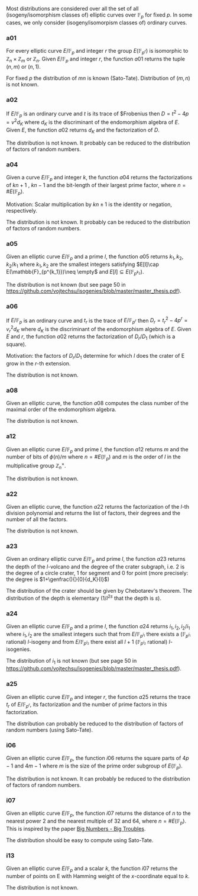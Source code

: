 Most distributions are considered over all the set of all (isogeny/isomorphism classes of) elliptic curves over $\mathbb{F}_{p}$ for fixed $p$. In some cases, we only consider (isogeny/isomorpism classes of) ordinary curves.

### a01

For every elliptic curve $E/\mathbb{F}_{p}$ and integer $r$ the group $E(\mathbb{F}_{p^r})$ is isomorphic to $\mathbb{Z}_n\times \mathbb{Z}_m$ or $\mathbb{Z}_n$. Given $E/\mathbb{F}_p$ and integer $r$, the function $a01$ returns the tuple $(n,m)$ or $(n,1)$.

For fixed $p$ the distribution of $mn$ is known (Sato-Tate). Distribution of $(m,n)$ is not known. 

### a02

If $E/\mathbb{F}_p$ is an ordinary curve and $t$ is its trace of $Frobenius then $D = t^2-4p = v^2d_K$ where $d_K$ is the discriminant of the endomorphism algebra of $E$. Given $E$, the function $a02$ returns $d_K$ and the factorization of $D$.

The distribution is not known. It probably can be reduced to the distribution of factors of random numbers.

### a04

Given a curve $E/\mathbb{F}_p$ and integer $k$, the function $a04$ returns the factorizations of $kn+1$ , $kn-1$ and the bit-length of their largest prime factor, where $n=\#E(\mathbb{F}_p)$. 

Motivation: Scalar multiplication by $kn\pm1$ is the identity or negation, respectively. 

The distribution is not known. It probably can be reduced to the distribution of factors of random numbers.

### a05

Given an elliptic curve $E/\mathbb{F}_p$ and a prime $l$, the function $a05$ returns $k_1,k_2,k_2/k_1$ where $k_1,k_2$ are the smallest integers satisfying $E[l]\cap E(\mathbb{F}_{p^{k_1}})\neq \empty$ and $E[l]\subseteq E(\mathbb{F}_{p^{k_2}})$. 

The distribution is not known (but see page 50 in <https://github.com/vojtechsu/isogenies/blob/master/master_thesis.pdf>).

### a06

If $E/\mathbb{F}_p$ is an ordinary curve and  $t_r$ is the trace of $E/\mathbb{F}_{p^r}$ then $D_r = t_r^2-4p^{r} = v_r^2d_K$ where $d_K$ is the discriminant of the endomorphism algebra of $E$. Given $E$ and $r$, the function $a02$ returns the factorization of $D_r/D_1$ (which is a square).

Motivation: the factors of $D_r/D_1$ determine for which $l$ does the crater of E grow in the $r$-th extension.

The distribution is not known.

### a08

Given an elliptic curve, the function $a08$ computes the class number of the maximal order of the endomorphism algebra.

The distribution is not known.

### a12

Given an elliptic curve $E/\mathbb{F}_p$ and prime $l$, the function $a12$ returns $m$ and the number of bits of $\phi(n)/m$ where $n=\#E(\mathbb{F}_p)$  and $m$ is the order of $l$ in the multiplicative group $\mathbb{Z}_{n}^\times$.  

The distribution is not known.

### a22

Given an elliptic curve, the function $a22$ returns the factorization of the $l$-th division polynomial and returns the list of factors, their degrees and the number of all the factors.

The distribution is not known.

### a23

Given an ordinary elliptic curve $E/\mathbb{F}_p$ and prime $l$, the function $a23$ returns the depth of the $l$-volcano and the degree of the crater subgraph, i.e. 2 is the degree of a circle crater, 1 for segment and 0 for point (more precisely: the degree is $1+\genfrac(){}{0}{d_K}{l}$) 

The distribution of the crater should be given by Chebotarev's theorem. The distribution of the depth is elementary ($1/l^{2s}$ that the depth is $s$).

### a24

Given an elliptic curve $E/\mathbb{F}_p$ and a prime $l$, the function $a24$ returns $i_1,i_2,i_2/i_1$ where $i_1,i_2$ are the smallest integers such that from  $E/\mathbb{F}_{p^{i_1}}$ there exists a ($\mathbb{F}_{p^{i_1}}$ rational) $l$-isogeny and from $E/\mathbb{F}_{p^{i_2}}$ there exist all $l+1$ ($\mathbb{F}_{p^{i_2}}$ rational) $l$-isogenies.

The distribution of $i_1$ is not known (but see page 50 in <https://github.com/vojtechsu/isogenies/blob/master/master_thesis.pdf>).

### a25

Given an elliptic curve $E/\mathbb{F}_p$ and integer $r$, the function $a25$ returns the trace $t_r$ of $E/\mathbb{F}_{p^r}$, its factorization and the number of prime factors in this factorization.

The distribution can probably be reduced to the distribution of factors of random numbers (using Sato-Tate).

### i06

Given an elliptic curve $E/\mathbb{F}_p$, the function $i06$ returns the square parts of $4p-1$ and $4m-1$ where $m$ is the size of the prime order subgroup of $E(\mathbb{F}_p)$.

The distribution is not known. It can probably be reduced to the distribution of factors of random numbers.

### i07

Given an elliptic curve $E/\mathbb{F}_p$, the function $i07$ returns the distance of $n$ to the nearest power $2$ and the nearest multiple of 32 and 64, where $n=\#E(\mathbb{F}_p)$. This is inspired by the paper [Big Numbers - Big Troubles](https://www.usenix.org/conference/usenixsecurity20/presentation/weiser).

The distribution should be easy to compute using Sato-Tate.


### i13

Given an elliptic curve $E/\mathbb{F}_p$ and a scalar $k$, the function $i07$ returns the number of points on E with Hamming weight of the $x$-coordinate equal to $k$.

The distribution is not known.